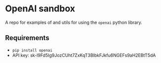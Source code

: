 # OpenAI sandbox

A repo for examples of and utils for using the `openai` python library.

## Requirements

- `pip install openai`
- API key: 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
